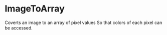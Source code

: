 # ImageToArray
Coverts an image to an array of pixel values So that colors of each pixel can be accessed.
